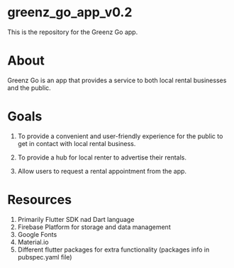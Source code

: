 # greenz_go_app_v0.2

This is the repository for the Greenz Go app.

# About

Greenz Go is an app that provides a service to both local rental businesses and the public.

# Goals

1) To provide a convenient and user-friendly experience for the public to get in contact with local rental business.

2) To provide a hub for local renter to advertise their rentals.

3) Allow users to request a rental appointment from the app.


# Resources

1) Primarily Flutter SDK nad Dart language
2) Firebase Platform for storage and data management
3) Google Fonts
4) Material.io
5) Different flutter packages for extra functionality (packages info in pubspec.yaml file)
